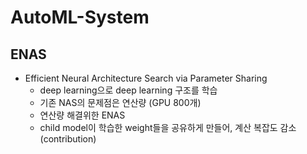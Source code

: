 # AutoML-System
## ENAS 

- Efficient Neural Architecture Search via Parameter Sharing
  - deep learning으로 deep learning 구조를 학습
  - 기존 NAS의 문제점은 연산량 (GPU 800개)
  - 연산량 해결위한 ENAS
  - child model이 학습한 weight들을 공유하게 만들어, 계산 복잡도 감소 (contribution)
